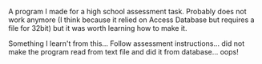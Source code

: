 A program I made for a high school assessment task. Probably does not work anymore (I think because it relied on Access Database but requires a file for 32bit) but it was worth learning how to make it. 

Something I learn't from this... Follow assessment instructions... did not make the program read from text file and did it from database... oops!

